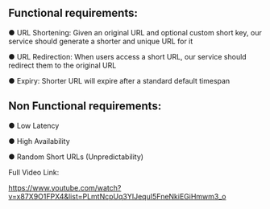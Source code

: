 ## Functional requirements:

● URL Shortening: Given an original URL and optional custom short key, our service should generate a shorter and unique URL for it

● URL Redirection: When users access a short URL, our service should redirect them to the original URL

● Expiry: Shorter URL will expire after a standard default timespan

## Non Functional requirements:

● Low Latency

● High Availability

● Random Short URLs (Unpredictability)

Full Video Link:

https://www.youtube.com/watch?v=x87X9O1FPX4&list=PLmtNcpUq3YIJequI5FneNkiEGiHmwm3_o
